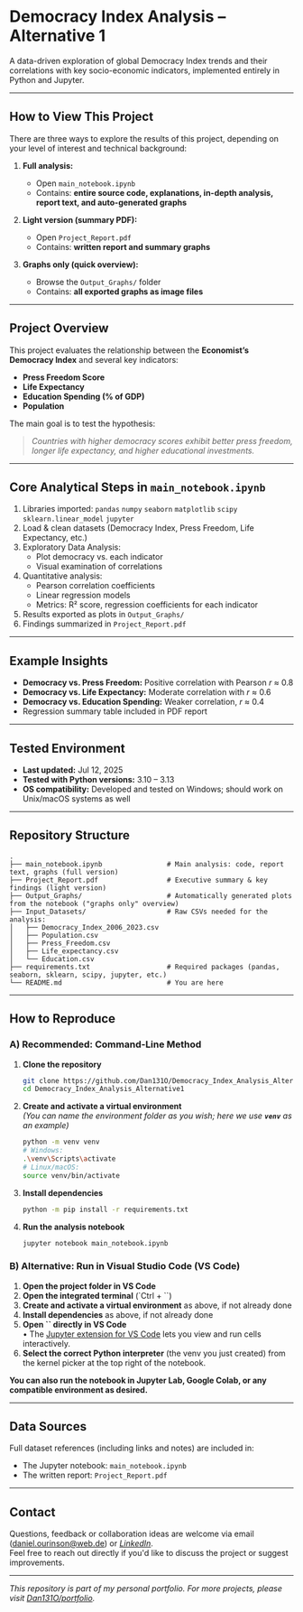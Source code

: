 # Democracy Index Analysis – Alternative 1

A data-driven exploration of global Democracy Index trends and their correlations with key socio-economic indicators, implemented entirely in Python and Jupyter.

---

## How to View This Project

There are three ways to explore the results of this project, depending on your level of interest and technical background:

1. **Full analysis:**

   - Open `main_notebook.ipynb`
   - Contains: **entire source code, explanations, in-depth analysis, report text, and auto-generated graphs**

2. **Light version (summary PDF):**

   - Open `Project_Report.pdf`
   - Contains: **written report and summary graphs**

3. **Graphs only (quick overview):**

   - Browse the `Output_Graphs/` folder
   - Contains: **all exported graphs as image files**

---

## Project Overview

This project evaluates the relationship between the **Economist’s Democracy Index** and several key indicators:

- **Press Freedom Score**
- **Life Expectancy**
- **Education Spending (% of GDP)**
- **Population**

The main goal is to test the hypothesis:

> *Countries with higher democracy scores exhibit better press freedom, longer life expectancy, and higher educational investments.*

---

## Core Analytical Steps in `main_notebook.ipynb`

1. Libraries imported: 
`pandas` 
`numpy`
`seaborn`
`matplotlib`
`scipy`
`sklearn.linear_model`
`jupyter`
2. Load & clean datasets (Democracy Index, Press Freedom, Life Expectancy, etc.)
3. Exploratory Data Analysis:
   - Plot democracy vs. each indicator
   - Visual examination of correlations
4. Quantitative analysis:
   - Pearson correlation coefficients
   - Linear regression models
   - Metrics: R² score, regression coefficients for each indicator
5. Results exported as plots in `Output_Graphs/`
6. Findings summarized in `Project_Report.pdf`

---

## Example Insights

- **Democracy vs. Press Freedom:** Positive correlation with Pearson *r* ≈ 0.8
- **Democracy vs. Life Expectancy:** Moderate correlation with *r* ≈ 0.6
- **Democracy vs. Education Spending:** Weaker correlation, *r* ≈ 0.4
- Regression summary table included in PDF report

---

## Tested Environment

- **Last updated:** Jul 12, 2025
- **Tested with Python versions:** 3.10 – 3.13
- **OS compatibility:** Developed and tested on Windows; should work on Unix/macOS systems as well

---

## Repository Structure

```
.
├── main_notebook.ipynb                # Main analysis: code, report text, graphs (full version)
├── Project_Report.pdf                 # Executive summary & key findings (light version)
├── Output_Graphs/                     # Automatically generated plots from the notebook ("graphs only" overview)
├── Input_Datasets/                    # Raw CSVs needed for the analysis:
│   ├── Democracy_Index_2006_2023.csv
│   ├── Population.csv
│   ├── Press_Freedom.csv
│   ├── Life_expectancy.csv
│   └── Education.csv
├── requirements.txt                   # Required packages (pandas, seaborn, sklearn, scipy, jupyter, etc.)
└── README.md                          # You are here
```

---

## How to Reproduce

### **A) Recommended: Command-Line Method**

1. **Clone the repository**

   ```bash
   git clone https://github.com/Dan131O/Democracy_Index_Analysis_Alternative1.git
   cd Democracy_Index_Analysis_Alternative1
   ```

2. **Create and activate a virtual environment**\
   *(You can name the environment folder as you wish; here we use **`venv`** as an example)*

   ```bash
   python -m venv venv
   # Windows:
   .\venv\Scripts\activate
   # Linux/macOS:
   source venv/bin/activate
   ```

3. **Install dependencies**

   ```bash
   python -m pip install -r requirements.txt
   ```

4. **Run the analysis notebook**

   ```bash
   jupyter notebook main_notebook.ipynb
   ```


### **B) Alternative: Run in Visual Studio Code (VS Code)**

1. **Open the project folder in VS Code**
2. **Open the integrated terminal** (\`Ctrl + \`\`)
3. **Create and activate a virtual environment** as above, if not already done
4. **Install dependencies** as above, if not already done
5. **Open **``** directly in VS Code**\
   • The [Jupyter extension for VS Code](https://marketplace.visualstudio.com/items?itemName=ms-toolsai.jupyter) lets you view and run cells interactively.
6. **Select the correct Python interpreter** (the venv you just created) from the kernel picker at the top right of the notebook.


**You can also run the notebook in Jupyter Lab, Google Colab, or any compatible environment as desired.**

---

## Data Sources

Full dataset references (including links and notes) are included in:

- The Jupyter notebook: `main_notebook.ipynb`
- The written report: `Project_Report.pdf`

---

## Contact

Questions, feedback or collaboration ideas are welcome via email (daniel.ourinson@web.de) or [*LinkedIn*](https://www.linkedin.com/in/daniel-ourinson-phd-200755143/).\
Feel free to reach out directly if you'd like to discuss the project or suggest improvements.

---

*This repository is part of my personal portfolio. For more projects, please visit* [*Dan131O/portfolio*](https://github.com/Dan131O/portfolio)*.*


